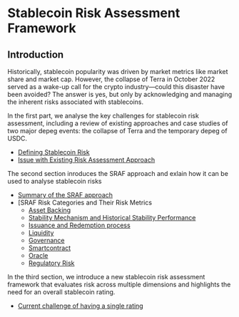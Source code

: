 # Stablecoin Risk Assessment Framework
## Introduction

Historically, stablecoin popularity was driven by market metrics like market share and market cap. However, the collapse of Terra in October 2022 served as a wake-up call for the crypto industry—could this disaster have been avoided? The answer is yes, but only by acknowledging and managing the inherent risks associated with stablecoins.

In the first part, we analyse the key challenges for stablecoin risk assessment, including a review of existing approaches and case studies of two major depeg events: the collapse of Terra and the temporary depeg of USDC.

- [Defining Stablecoin Risk](https://github.com/tamamatammy/sraf/blob/main/research/defining_stablecoin_risk.md)
- [Issue with Existing Risk Assessment Approach](link)

The second section inroduces the SRAF approach and exlain how it can be used to analyse stablecoin risks

- [Summary of the SRAF approach](https://github.com/tamamatammy/sraf/blob/main/research/defining_stablecoin_risk.md)
- [SRAF Risk Categories and Their Risk Metrics
  - [Asset Backing](link)
  - [Stability Mechanism and Historical Stability Performance](link)
  - [Issuance and Redemption process](link)
  - [Liquidity](link)
  - [Governance](link)
  - [Smartcontract](link)
  - [Oracle](link)
  - [Regulatory Risk](link)

In the third section, we introduce a new stablecoin risk assessment framework that evaluates risk across multiple dimensions and highlights the need for an overall stablecoin rating.

- [Current challenge of having a single rating](link)
